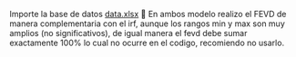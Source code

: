 Importe la base de datos 
[data.xlsx](https://github.com/user-attachments/files/23248417/data.xlsx)
🐬
En ambos modelo realizo el FEVD de manera complementaria con el irf, aunque los rangos min y max son muy amplios (no significativos), de igual manera el fevd debe sumar exactamente 100% lo cual no ocurre en el codigo, recomiendo no usarlo.
